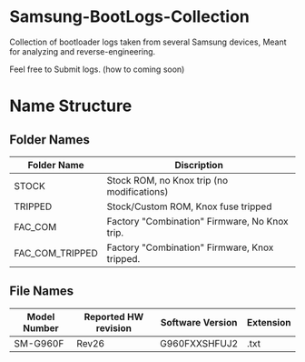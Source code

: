 # Samsung-BootLogs-Collection
Collection of bootloader logs taken from several Samsung devices, Meant for analyzing and reverse-engineering.

Feel free to Submit logs. (how to coming soon)

# Name Structure

## Folder Names
| Folder Name     | Discription                                   |
| --------------- | --------------------------------------------- |
| STOCK           | Stock ROM, no Knox trip (no modifications)    | 
| TRIPPED         | Stock/Custom ROM, Knox fuse tripped               |
| FAC_COM         | Factory "Combination" Firmware, No Knox trip. |
| FAC_COM_TRIPPED | Factory "Combination" Firmware, Knox tripped. |

## File Names
| Model Number  | Reported HW revision | Software Version | Extension     |
| ------------- | -------------------- | -------------    | ------------- |
| SM-G960F      | Rev26                | G960FXXSHFUJ2    | .txt          |
